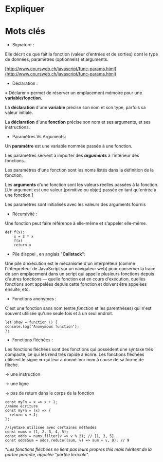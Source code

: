 # Expliquer
# Mots clés

- Signature :

Elle décrit ce que fait la fonction (valeur d'entrées et de sorties) dont le type de données, paramètres (optionnels) et arguments. 

[http://www.coursweb.ch/javascript/func-params.html](http://www.coursweb.ch/javascript/func-params.html) 

- Déclaration :

« Déclarer » permet de réserver un emplacement mémoire pour une **variable/fonction.**

La **déclaration** d'une **variable** précise son nom et son type, parfois sa valeur initiale.

La **déclaration** d'une **fonction** précise son nom et ses arguments, et ses instructions.

- Paramètres Vs Arguments:

Un **paramètre** est une variable nommée passée à une fonction. 

Les paramètres servent à importer des ***arguments*** à l'intérieur des fonctions.

Les paramètres d'une fonction sont les noms listés dans la définition de la fonction.

Les **arguments** d'une fonction sont les valeurs réelles passées à la fonction. [Un argument est une valeur (primitive ou objet) passée en tant qu'entrée à une fonction.]

Les paramètres sont initialisés avec les valeurs des arguments fournis

- Récursivité :

Une fonction peut faire référence à elle-même et s'appeler elle-même. 

```
def f(x):
    x = 2 * x
    f(x)
    return x
```

- Pile d’appel , en anglais "**Callstack**":

Une pile d'exécution est le mécanisme d'un interpréteur (comme l'interpréteur de JavaScript sur un navigateur web) pour conserver la trace de son emplacement dans un script qui appelle plusieurs fonctions depuis d'autres fonctions — quelle fonction est en cours d'exécution, quelles fonctions sont appelées depuis cette fonction et doivent être appelées ensuite, etc.

- Fonctions anonymes :

C'est une fonction sans nom (entre *function* et les parenthèses) qui n'est souvent utilisée qu'une seule fois et à un seul endroit.

```
let show = function () {
console.log('Anonymous function');
};
```

- Fonctions fléchées :

Les fonctions fléchées sont des fonctions qui possèdent une syntaxe très compacte, ce qui les rend très rapide à écrire. Les fonctions fléchées utilisent le signe => qui leur a donné leur nom à cause de sa forme de flèche.

→ une instruction

→ une ligne

→ pas de return dans le corps de la fonction

```
const myFn = x => x + 1;
//même écriture
const myFn = (x) => {
  return x + 1;
};

//syntaxe utilisée avec certaines méthodes
const nums = [1, 2, 3, 4, 5];
const odds = nums.filter(v => v % 2); // [1, 3, 5]
const oddsSum = odds.reduce((sum, v) => sum + v, 0); // 9
```

**Les fonctions fléchées ne lient pas leurs propres this mais héritent de la portée parente, appelée "portée lexicale".*

